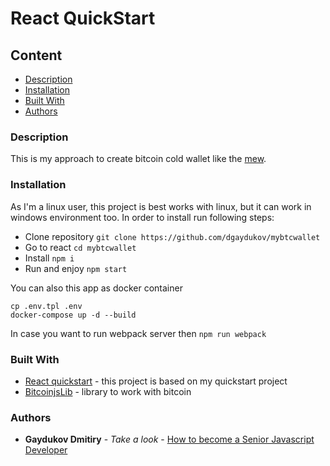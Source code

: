 # React QuickStart


## Content
* [Description](#description)
* [Installation](#installation)
* [Built With](#built-with)
* [Authors](#authors)

### Description

This is my approach to create bitcoin cold wallet like the [mew](https://www.myetherwallet.com/).

### Installation

As I'm a linux user, this project is best works with linux, but it can work in windows environment too.
In order to install run following steps: 

* Clone repository ```git clone https://github.com/dgaydukov/mybtcwallet```
* Go to react ```cd mybtcwallet```
* Install ```npm i```
* Run and enjoy ```npm start```

You can also this app as docker container
```shell
cp .env.tpl .env
docker-compose up -d --build
```

In case you want to run webpack server then `npm run webpack`

### Built With

* [React quickstart](https://github.com/dgaydukov/react-quickstart) - this project is based on my quickstart project
* [BitcoinjsLib](https://github.com/bitcoinjs/bitcoinjs-lib) - library to work with bitcoin



### Authors

* **Gaydukov Dmitiry** - *Take a look* - [How to become a Senior Javascript Developer](https://github.com/dgaydukov/how-to-become-a-senior-js-developer)